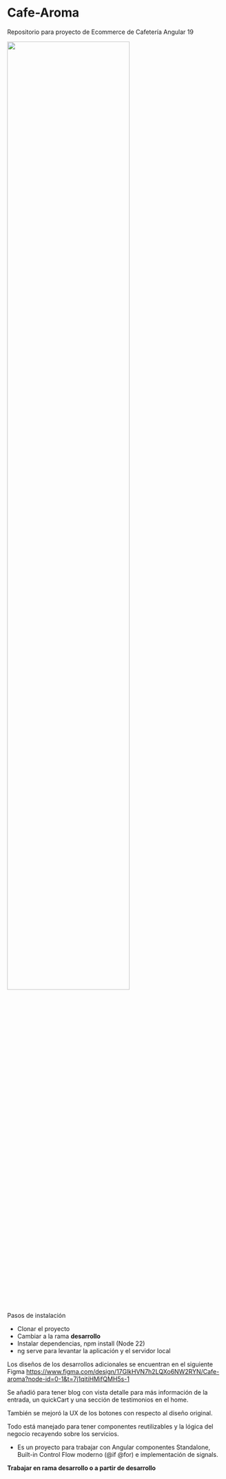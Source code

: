 # Cafe-Aroma
Repositorio para proyecto de Ecommerce de Cafetería Angular 19

<img src="https://drive.google.com/uc?export=view&id=1s7VbsTOYACKbTLZu3AOpv4GWUj_z86qN" style="width: 75%;">

Pasos de instalación

<ul>
  <li>Clonar el proyecto</li>
  <li>Cambiar a la rama <b>desarrollo</b></li>
  <li>Instalar dependencias, npm install (Node 22)</li>
  <li>ng serve para levantar la aplicación y el servidor local</li>
</ul>

Los diseños de los desarrollos adicionales se encuentran en el siguiente Figma https://www.figma.com/design/17GlkHVN7h2LQXo6NW2RYN/Cafe-aroma?node-id=0-1&t=7j1qitiHMifQMH5s-1

Se añadió para tener blog con vista detalle para más información de la entrada, un quickCart y una sección de testimonios en el home.

También se mejoró la UX de los botones con respecto al diseño original.

Todo está manejado para tener componentes reutilizables y la lógica del negocio recayendo sobre los servicios.

- Es un proyecto para trabajar con Angular componentes Standalone, Built-in Control Flow moderno (@if @for) e implementación de signals.

<b>Trabajar en rama desarrollo o a partir de desarrollo</b>

